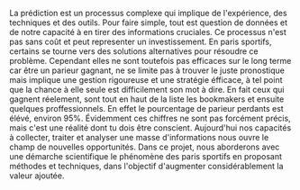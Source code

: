 La prédiction est un processus complexe qui implique de l'expérience, des techniques et des outils. Pour faire simple, tout est question de données et de notre capacité à en tirer des informations cruciales.
Ce processus n'est pas sans coût et peut representer un investissement. En paris sportifs, certains se tourne vers des solutions alternatives pour résoudre ce problème. Cependant elles ne sont toutefois pas efficaces sur le long terme car être un parieur gagnant, ne se limite pas à trouver le juste pronostique mais implique une gestion rigoureuse et une stratégie éfficace, à tel point que la chance à elle seule est difficilement son mot à dire.
 En fait ceux qui gagnent réelement, sont tout en haut de la liste les bookmakers et ensuite quelques proffessionnels. En effet le pourcentage de parieur perdants est élévé, environ 95%. Évidemment ces chiffres ne sont pas forcément précis, mais c'est une réalité dont tu dois être conscient.
Aujourd'hui nos capacités à collecter, traiter et analyser une masse d'informations nous ouvre le champ de nouvelles opportunités. Dans ce projet, nous aborderons avec une démarche scientifique le phénomène des paris sportifs en proposant méthodes et techniques, dans l'objectif d'augmenter considérablement la valeur ajoutée.
